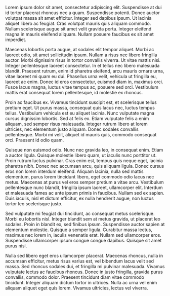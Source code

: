 Lorem ipsum dolor sit amet, consectetur adipiscing elit. Suspendisse at dui id tortor placerat rhoncus nec a quam. Suspendisse potenti. Donec auctor volutpat massa sit amet efficitur. Integer sed dapibus ipsum. Ut lacinia aliquet libero ac feugiat. Cras volutpat mauris quis aliquam commodo. Nullam scelerisque augue sit amet velit gravida porta. Integer eleifend magna in mauris eleifend aliquam. Nullam posuere faucibus ex sit amet imperdiet.

Maecenas lobortis porta augue, at sodales elit tempor aliquet. Morbi ac laoreet odio, sit amet sollicitudin ipsum. Nullam a risus nec libero fringilla auctor. Morbi dignissim risus in tortor convallis viverra. Ut vitae mattis nisi. Integer pellentesque laoreet consectetur. In et tellus nec libero malesuada blandit. Praesent rutrum, enim id pharetra eleifend, arcu mauris ornare urna, vitae laoreet mi quam eu dui. Phasellus urna velit, vehicula ut fringilla eu, laoreet ac enim. Donec id eros consectetur, euismod diam in, maximus orci. Fusce lacus magna, luctus vitae tempus ac, posuere sed orci. Vestibulum mattis erat consequat lorem pellentesque, id molestie ex rhoncus.

Proin ac faucibus ex. Vivamus tincidunt suscipit est, et scelerisque tellus pretium eget. Ut purus massa, consequat quis lacus nec, luctus tempus tellus. Vestibulum vehicula est eu aliquet lacinia. Nunc vulputate magna cursus dignissim lobortis. Sed at felis ex. Etiam vulputate felis a enim aliquam, sed semper risus malesuada. Integer rutrum libero at lorem ultricies, nec elementum justo aliquam. Donec sodales convallis pellentesque. Morbi mi velit, aliquet id mauris quis, commodo consequat orci. Praesent id odio quam.

Quisque non euismod odio. Nunc nec gravida leo, in consequat enim. Etiam a auctor ligula. Quisque molestie libero quam, ut iaculis nunc porttitor ut. Proin rutrum luctus pulvinar. Cras enim est, tempus quis neque eget, lacinia pharetra nibh. Donec nec accumsan arcu, quis aliquam ligula. Donec cursus eros non lorem interdum eleifend. Aliquam lacinia, nulla sed mattis elementum, purus lorem tincidunt libero, eget commodo odio lacus nec metus. Maecenas at purus vel eros semper pretium a vitae arcu. Vestibulum pellentesque nunc blandit, fringilla ipsum laoreet, ullamcorper elit. Interdum et malesuada fames ac ante ipsum primis in faucibus. Nullam sed ex sapien. Duis iaculis, nisl et dictum efficitur, ex nulla hendrerit augue, non luctus tortor leo scelerisque justo.

Sed vulputate mi feugiat dui tincidunt, ac consequat metus scelerisque. Morbi eu lobortis nisl. Integer blandit sem at metus gravida, ut placerat leo sodales. Proin in blandit ex, sed finibus ipsum. Suspendisse auctor sapien at elementum molestie. Quisque a semper ligula. Curabitur massa lectus, maximus nec lorem in, iaculis venenatis erat. Nullam sed ullamcorper eros. Suspendisse ullamcorper ipsum congue congue dapibus. Quisque sit amet purus nisl.

Nulla sed libero eget eros ullamcorper placerat. Maecenas rhoncus, nulla in accumsan efficitur, metus risus varius est, vel bibendum lacus velit sed massa. Sed rhoncus sodales dui, et fringilla mi pulvinar malesuada. Vivamus vulputate lectus ac faucibus rhoncus. Donec in justo fringilla, gravida purus convallis, commodo dolor. Praesent tincidunt diam vitae commodo tincidunt. Integer aliquam dictum tortor in ultrices. Nulla ac urna vel enim aliquam aliquet eget quis lorem. Vivamus ultricies, lectus vel viverra.
